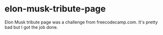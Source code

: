 # elon-musk-tribute-page
Elon Musk tribute page was a challenge from freecodecamp.com.
It's pretty bad but I got the job done.
